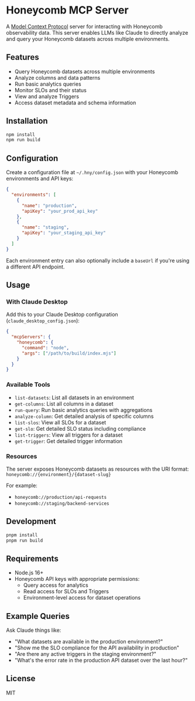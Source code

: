 # Honeycomb MCP Server

A [Model Context Protocol](https://modelcontextprotocol.io) server for interacting with Honeycomb observability data. This server enables LLMs like Claude to directly analyze and query your Honeycomb datasets across multiple environments.

## Features

- Query Honeycomb datasets across multiple environments
- Analyze columns and data patterns
- Run basic analytics queries
- Monitor SLOs and their status
- View and analyze Triggers
- Access dataset metadata and schema information

## Installation

```bash
npm install
npm run build
```

## Configuration

Create a configuration file at `~/.hny/config.json` with your Honeycomb environments and API keys:

```json
{
  "environments": [
    {
      "name": "production",
      "apiKey": "your_prod_api_key"
    },
    {
      "name": "staging",
      "apiKey": "your_staging_api_key"
    }
  ]
}
```

Each environment entry can also optionally include a `baseUrl` if you're using a different API endpoint.

## Usage

### With Claude Desktop

Add this to your Claude Desktop configuration (`claude_desktop_config.json`):

```json
{
  "mcpServers": {
    "honeycomb": {
      "command": "node",
      "args": ["/path/to/build/index.mjs"]
    }
  }
}
```

### Available Tools

- `list-datasets`: List all datasets in an environment
- `get-columns`: List all columns in a dataset
- `run-query`: Run basic analytics queries with aggregations
- `analyze-column`: Get detailed analysis of specific columns
- `list-slos`: View all SLOs for a dataset
- `get-slo`: Get detailed SLO status including compliance
- `list-triggers`: View all triggers for a dataset
- `get-trigger`: Get detailed trigger information

### Resources

The server exposes Honeycomb datasets as resources with the URI format:
`honeycomb://{environment}/{dataset-slug}`

For example:
- `honeycomb://production/api-requests`
- `honeycomb://staging/backend-services`

## Development

```bash
pnpm install
pnpm run build
```

## Requirements

- Node.js 16+
- Honeycomb API keys with appropriate permissions:
  - Query access for analytics
  - Read access for SLOs and Triggers
  - Environment-level access for dataset operations

## Example Queries

Ask Claude things like:

- "What datasets are available in the production environment?"
- "Show me the SLO compliance for the API availability in production"
- "Are there any active triggers in the staging environment?"
- "What's the error rate in the production API dataset over the last hour?"

## License

MIT
